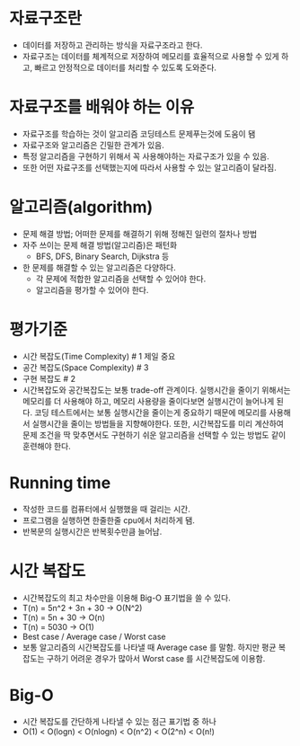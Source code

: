# 자료구조란
- 데이터를 저장하고 관리하는 방식을 자료구조라고 한다.
- 자료구조는 데이터를 체계적으로 저장하여 메모리를 효율적으로 사용할 수 있게 하고, 빠르고 안정적으로 데이터를 처리할 수 있도록 도와준다.

# 자료구조를 배워야 하는 이유
- 자료구조를 학습하는 것이 알고리즘 코딩테스트 문제푸는것에 도움이 됌
- 자료구조와 알고리즘은 긴밀한 관계가 있음.
- 특정 알고리즘을 구현하기 위해서 꼭 사용해야하는 자료구조가 있을 수 있음.
- 또한 어떤 자료구조를 선택했는지에 따라서 사용할 수 있는 알고리즘이 달라짐.

# 알고리즘(algorithm)
- 문제 해결 방법; 어떠한 문제를 해결하기 위해 정해진 일련의 절차나 방법
- 자주 쓰이는 문제 해결 방법(알고리즘)은 패턴화
    - BFS, DFS, Binary Search, Dijkstra 등
- 한 문제를 해결할 수 있는 알고리즘은 다양하다.
    - 각 문제에 적합한 알고리즘을 선택할 수 있어야 한다.
    - 알고리즘을 평가할 수 있어야 한다.

# 평가기준
- 시간 복잡도(Time Complexity) # 1 제일 중요
- 공간 복잡도(Space Complexity) # 3
- 구현 복잡도 # 2
- 시간복잡도와 공간복잡도는 보통 trade-off 관계이다. 실행시간을 줄이기 위해서는 메모리를 더 사용해야 하고, 메모리 사용량을 줄이다보면 실행시간이 늘어나게 된다. 코딩 테스트에서는 보통 실행시간을 줄이는게 중요하기 때문에 메모리를 사용해서 실행시간을 줄이는 방법들을 지향해야한다.
또한, 시간복잡도를 미리 계산하여 문제 조건을 딱 맞추면서도 구현하기 쉬운 알고리즘을 선택할 수 있는 방법도 같이 훈련해야 한다.

# Running time
- 작성한 코드를 컴퓨터에서 실행했을 때 걸리는 시간.
- 프로그램을 실행하면 한줄한줄 cpu에서 처리하게 됌.
- 반복문의 실행시간은 반복횟수만큼 늘어남.

# 시간 복잡도
- 시간복잡도의 최고 차수만을 이용해 Big-O 표기법을 쓸 수 있다.
- T(n) = 5n^2 + 3n + 30 -> O(N^2) 
- T(n) = 5n + 30 -> O(n)
- T(n) = 5030 -> O(1)
- Best case / Average case / Worst case
- 보통 알고리즘의 시간복잡도를 나타낼 때 Average case 를 말함. 하지만 평균 복잡도는 구하기 어려운 경우가 많아서 Worst case 를 시간복잡도에 이용함.

# Big-O
- 시간 복잡도를 간단하게 나타낼 수 있는 점근 표기법 중 하나
- O(1) < O(logn) < O(nlogn) < O(n^2) < O(2^n) < O(n!)